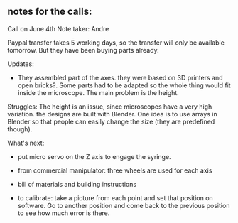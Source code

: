 ## notes for the calls:

Call on June 4th 
Note taker: Andre

Paypal transfer takes 5 working days, so the transfer will only be available tomorrow.
But they have been buying parts already.

Updates:

 - They assembled part of the axes. they were based on 3D printers and open bricks?. Some parts had to be adapted so the whole
 thing would fit inside the microscope. The main problem is the height. 


Struggles:
The height is an issue, since microscopes have a very high variation. 
the designs are built with Blender.
One idea is to use arrays in Blender so that people can easily change the size (they are predefined though).




What's next:
- put micro servo on the Z axis to engage the syringe. 
- from commercial manipulator: three wheels are used for each axis
- bill of materials and building instructions


- to calibrate: take a picture from each point and set that position on software. Go to another position and come 
back to the previous position to see how much error is there. 
